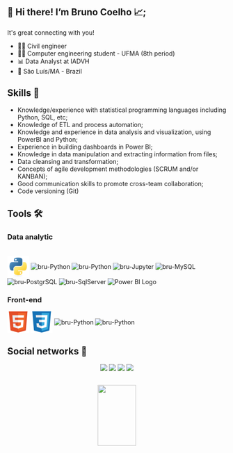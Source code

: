 ## 👋 Hi there! I’m Bruno Coelho 📈;

<!---<img src="https://github.com/brunucoelho/brunucoelho/blob/main/avatar_brunucoelho_dataanalyst.png" width="325px" align="right" alt="Computador">
<p align="left"> <p align="left">  --->
It's great connecting with you!

 - 👷‍♂️ Civil engineer
 - 🧑‍💻 Computer engineering student - UFMA (8th period)
 - 📊 Data Analyst at IADVH
 - 📍 São Luís/MA - Brazil

## Skills 🧠
 - Knowledge/experience with statistical programming languages including Python, SQL, etc;
 - Knowledge of ETL and process automation;
 - Knowledge and experience in data analysis and visualization, using PowerBI and Python;
 - Experience in building dashboards in Power BI;
 - Knowledge in data manipulation and extracting information from files;
 - Data cleansing and transformation;
 - Concepts of agile development methodologies (SCRUM and/or KANBAN);
 - Good communication skills to promote cross-team collaboration;
 - Code versioning (Git)

## Tools 🛠
### Data analytic
<div ><br>
  <img align="center" alt="bru-Python" height="50" width="50" src="https://raw.githubusercontent.com/devicons/devicon/master/icons/python/python-original.svg">
  <img align="center" alt="bru-Python" height="50" width="50" src="https://cdn.jsdelivr.net/gh/devicons/devicon/icons/pandas/pandas-original-wordmark.svg" />
  <img align="center" alt="bru-Python" height="50" width="50" src="https://cdn.jsdelivr.net/gh/devicons/devicon/icons/numpy/numpy-original-wordmark.svg" />
  <img align="center" alt="bru-Jupyter" height="55" width="55" src="https://cdn.jsdelivr.net/gh/devicons/devicon/icons/jupyter/jupyter-original-wordmark.svg">
  <img align="center" alt="bru-MySQL" height="50" width="50" src="https://cdn.jsdelivr.net/gh/devicons/devicon/icons/mysql/mysql-original.svg">
  <img align="center" alt="bru-PostgrSQL" height="50" width="50" src="https://cdn.jsdelivr.net/gh/devicons/devicon/icons/postgresql/postgresql-original.svg">
  <img align="center" alt="bru-SqlServer" height="50" width="50" src="https://cdn.jsdelivr.net/gh/devicons/devicon/icons/microsoftsqlserver/microsoftsqlserver-plain.svg">
  <img align="center" alt="Power BI Logo" height="50" width="50" src="https://powerapps.microsoft.com/images/application-logos/svg/powerbi.svg">
 
### Front-end          
  <!---<img align="center" alt="gui-Nextjs" height="60" width="60" src="https://github.com/devicons/devicon/blob/master/icons/nextjs/nextjs-line.svg">
  <img align="center" alt="gui-React" height="60" width="60" src="https://github.com/devicons/devicon/blob/master/icons/react/react-original.svg">
  <img align="center" alt="gui-Js" height="50" width="50" src="https://github.com/devicons/devicon/blob/master/icons/typescript/typescript-plain.svg">--->
  <img align="center" alt="bru-HTML" height="50" width="50" src="https://raw.githubusercontent.com/devicons/devicon/master/icons/html5/html5-original.svg">
  <img align="center" alt="bru-CSS" height="50" width="50" src="https://raw.githubusercontent.com/devicons/devicon/master/icons/css3/css3-original.svg">
  <img align="center" alt="bru-Python" height="50" width="50" src="https://cdn.jsdelivr.net/gh/devicons/devicon/icons/javascript/javascript-original.svg" />
  <img align="center" alt="bru-Python" height="50" width="50" src="https://cdn.jsdelivr.net/gh/devicons/devicon/icons/git/git-original.svg" />


  <!---<img align="center" alt="gui-Js" height="50" width="50" src="https://raw.githubusercontent.com/devicons/devicon/master/icons/javascript/javascript-plain.svg">--->
  <!---<img align="center" alt="gui-Django" height="60" width="60" src="https://github.com/devicons/devicon/blob/master/icons/django/django-plain.svg">
  <img align="center" alt="gui-Vue" height="60" width="60" src="https://github.com/devicons/devicon/blob/master/icons/vuejs/vuejs-original.svg">
</div>
  <div>--->

<!--- 💞️ I’m looking to collaborate on ...
- 📫 How to reach me :
- e-mail: bruno-coelho@hotmail.com

brunucoelho/brunucoelho is a ✨ special ✨ repository because its `README.md` (this file) appears on your GitHub profile.
You can click the Preview link to take a look at your changes.
--->

    
  ## Social networks 📲
<div align="center"> 
  <a align="center" target="_blank" href="https://www.instagram.com/brunucoelho/" ><img src="https://img.shields.io/badge/-Instagram-%23E4405F?style=for-the-badge&logo=instagram&logoColor=white" target="_blank"></a>
  <a href="https://api.whatsapp.com/send/?phone=5598988531373" target="_blank"><img src="https://img.shields.io/badge/WhatsApp-25D366?style=for-the-badge&logo=whatsapp&logoColor=white" target="_blank"></img></a>
  <a href="https://br.linkedin.com/in/brunucoelho" target="_blank"><img src="https://img.shields.io/badge/LinkedIn-0077B5?style=for-the-badge&logo=linkedin&logoColor=white" target="_blank"></img></a>
  <!---<a href = "mailto:themouseblack2@gmail.com"><img src="https://img.shields.io/badge/-Gmail-%23333?style=for-the-badge&logo=gmail&logoColor=white" target="_blank"></a> --->
  <a href = "mailto:bruno-coelho@hotmail.com"><img src=https://img.shields.io/badge/Microsoft_Outlook-0078D4?style=for-the-badge&logo=microsoft-outlook&logoColor=white>
</div>

##

<div align="center">
  <a href="[https://github.com/brunucoelho](https://github.com/brunucoelho/)">
  <!--- <img height="180em" width="42%" src="https://github-readme-stats.vercel.app/api?username=brunucoelho&show_icons=true&theme=dark&include_all_commits=true&count_private=true"/> --->
 <img height="140em" width="42%" src="https://github-readme-stats.vercel.app/api/top-langs/?username=brunucoelho&layout=compact&langs_count=20&theme=dark"/><p align="center"> 
</div> 
<!---## My recently play 🎧
![spotify-github-profile](https://spotify-github-profile.vercel.app/api/view?uid=tocrtemjp15pnuaxi4ihn2fkl&cover_image=true&theme=novatorem&show_offline=false&background_color=7744d5&interchange=false&bar_color=53b14f&bar_color_cover=false) --->
